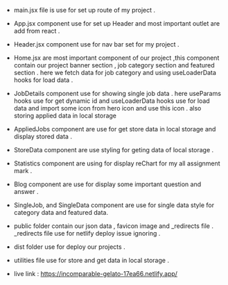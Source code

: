* main.jsx file is use for set up route of my project .

* App.jsx component use for set up Header and most important outlet are add from react .

* Header.jsx component use for nav bar set for my project .

* Home.jsx are most important component of our project ,this component contain our project banner section , job category section and featured section . here we fetch data for job category and using useLoaderData hooks for load data .

* JobDetails component use for showing single job data . here useParams hooks use for get dynamic id and useLoaderData hooks use for load data and import some icon from hero icon and use this icon . also storing applied data in local storage

* AppliedJobs component are use for get store data in local storage and display stored data .

* StoreData component are use styling for geting data of local storage .

* Statistics component are using for display reChart for my all assignment mark .

* Blog component are use for display some important question and answer .

* SingleJob, and SingleData component are use for single data style for category data and featured data.

* public folder contain our json data , favicon image and _redirects file . _redirects file use for netlify deploy issue ignoring . 

* dist folder use for deploy our projects .

* utilities file use for store and get data in local storage .

* live link : https://incomparable-gelato-17ea66.netlify.app/





